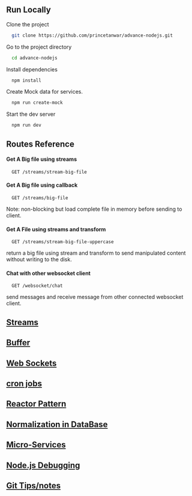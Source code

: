 ## Run Locally

Clone the project

```bash
  git clone https://github.com/princetanwar/advance-nodejs.git
```

Go to the project directory

```bash
  cd advance-nodejs
```

Install dependencies

```bash
  npm install
```

Create Mock data for services.

```bash
  npm run create-mock
```

Start the dev server

```bash
  npm run dev
```

## Routes Reference

#### Get A Big file using streams

```http
  GET /streams/stream-big-file
```

#### Get A Big file using callback

```http
  GET /streams/big-file
```

Note: non-blocking but load complete file in memory before sending to client.

#### Get A File using streams and transform

```http
  GET /streams/stream-big-file-uppercase
```

return a big file using stream and transform to send manipulated content without writing to the disk.

#### Chat with other websocket client

```http
  GET /websocket/chat
```

send messages and receive message from other connected websocket client.

## <a href='/docs/streams.md'>Streams </a>

## <a href='/docs/buffer.md'>Buffer </a>

## <a href="/docs/web-sockets.md">Web Sockets </a>

## <a href="/docs/cron-jobs.md">cron jobs </a>

## <a href="/docs/reactor-pattern.md">Reactor Pattern </a>

## <a href="/docs/normalization-in-database.md">Normalization in DataBase </a>

## <a href="/docs/micro-services.md">Micro-Services </a>

## <a href="/docs/nodejs-debugging.md">Node.js Debugging</a>

## <a href="/docs/Git_notes.md">Git Tips/notes<a>
